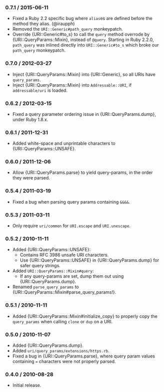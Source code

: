 ### 0.7.1 / 2015-06-11

* Fixed a Ruby 2.2 specific bug where `alias`es are defined before the method
  they alias. (@iraupph)
* Removed the `URI::Generic#path_query` monkeypatch.
* Override {URI::Generic#to_s} to call the `query` method overrode by
  {URI::QueryParams::Mixin}, instead of `@query`. Starting in Ruby 2.2.0,
  `path_query` was inlined directly into `URI::Generic#to_s` which broke our
  `path_query` monkeypatch.

### 0.7.0 / 2012-03-27

* Inject {URI::QueryParams::Mixin} into {URI::Generic}, so all URIs have
  `query_params`.
* Inject {URI::QueryParams::Mixin} into `Addressable::URI`, if `addressable/uri`
  is loaded.

### 0.6.2 / 2012-03-15

* Fixed a query parameter ordering issue in {URI::QueryParams.dump},
  under Ruby 1.8.x.

### 0.6.1 / 2011-12-31

* Added white-space and unprintable characters to {URI::QueryParams::UNSAFE}.

### 0.6.0 / 2011-12-06

* Allow {URI::QueryParams.parse} to yield query-params, in the order they were
  parsed.

### 0.5.4 / 2011-03-19

* Fixed a bug when parsing query params containing `&&&&`.

### 0.5.3 / 2011-03-11

* Only require `uri/common` for `URI.escape` and `URI.unescape`.

### 0.5.2 / 2010-11-11

* Added {URI::QueryParams::UNSAFE}:
  * Contains RFC 3986 unsafe URI characters.
  * Use {URI::QueryParams::UNSAFE} in {URI::QueryParams.dump} for safer
    query strings.
* Added `URI::QueryParams::Mixin#query`:
  * If any query-params are set, dump them out using
    {URI::QueryParams.dump}.
* Renamed `parse_query_params` to
  {URI::QueryParams::Mixin#parse_query_params!}.

### 0.5.1 / 2010-11-11

* Added {URI::QueryParams::Mixin#initialize_copy} to properly copy the
  `query_params` when calling `clone` or `dup` on a URI.

### 0.5.0 / 2010-11-07

* Added {URI::QueryParams.dump}.
* Added `uri/query_params/extensions/https.rb`.
* Fixed a bug in {URI::QueryParams.parse}, where query param values
  containing `=` characters were not properly parsed.

### 0.4.0 / 2010-08-28

* Initial release.


